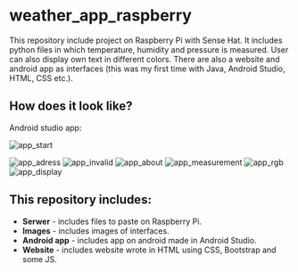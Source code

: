 # weather_app_raspberry
This repository include project on Raspberry Pi with Sense Hat. It includes python files in which temperature, humidity and pressure is measured. User can also display own text in different colors.
There are also a website and android app as interfaces (this was my first time with Java, Android Studio, HTML, CSS etc.).

## How does it look like?
Android studio app:

![app_start](https://github.com/m-milena/weather_app_raspberry/tree/master/Images/app_start.png) 

![app_adress](https://github.com/m-milena/weather_app_raspberry/tree/master/Images/app_adress.PNG) 
![app_invalid](https://github.com/m-milena/weather_app_raspberry/tree/master/Images/app_invalid.PNG)
![app_about](https://github.com/m-milena/weather_app_raspberry/tree/master/Images/app_about.PNG)
![app_measurement](https://github.com/m-milena/weather_app_raspberry/tree/master/Images/app_measurement.png)
![app_rgb](https://github.com/m-milena/weather_app_raspberry/tree/master/Images/app_rgb.PNG)
![app_display](https://github.com/m-milena/weather_app_raspberry/tree/master/Images/app_display.PNG)

## This repository includes:
- **Serwer** - includes files to paste on Raspberry Pi.
- **Images** - includes images of interfaces.
- **Android app** - includes app on android made in Android Studio.
- **Website** - includes website wrote in HTML using CSS, Bootstrap and some JS.


